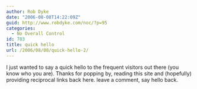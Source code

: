 ```yaml
---
author: Rob Dyke
date: "2006-08-08T14:22:09Z"
guid: http://www.robdyke.com/noc/?p=95
categories:
  - No Overall Control
id: 783
title: quick hello
url: /2006/08/08/quick-hello-2/
---
```

I just wanted to say a quick hello to the frequent visitors out there (you know who you are). Thanks for popping by, reading this site and (hopefully) providing reciprocal links back here. leave a comment, say hello back.